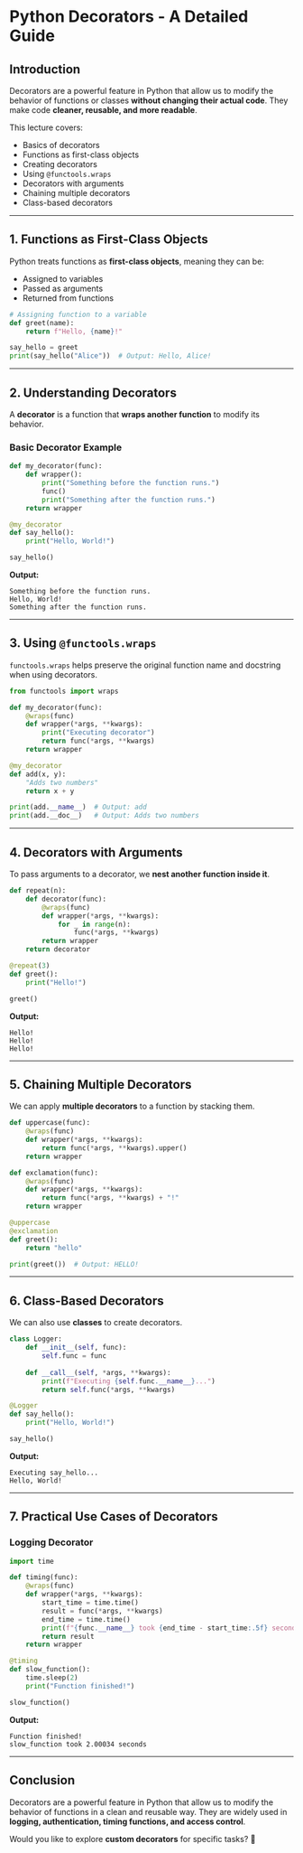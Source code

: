 # Python Decorators - A Detailed Guide

## Introduction
Decorators are a powerful feature in Python that allow us to modify the behavior of functions or classes **without changing their actual code**. They make code **cleaner, reusable, and more readable**.

This lecture covers:
- Basics of decorators
- Functions as first-class objects
- Creating decorators
- Using `@functools.wraps`
- Decorators with arguments
- Chaining multiple decorators
- Class-based decorators

---

## 1. Functions as First-Class Objects
Python treats functions as **first-class objects**, meaning they can be:
- Assigned to variables
- Passed as arguments
- Returned from functions

```python
# Assigning function to a variable
def greet(name):
    return f"Hello, {name}!"

say_hello = greet
print(say_hello("Alice"))  # Output: Hello, Alice!
```

---

## 2. Understanding Decorators
A **decorator** is a function that **wraps another function** to modify its behavior.

### **Basic Decorator Example**
```python
def my_decorator(func):
    def wrapper():
        print("Something before the function runs.")
        func()
        print("Something after the function runs.")
    return wrapper

@my_decorator
def say_hello():
    print("Hello, World!")

say_hello()
```
**Output:**
```
Something before the function runs.
Hello, World!
Something after the function runs.
```

---

## 3. Using `@functools.wraps`
`functools.wraps` helps preserve the original function name and docstring when using decorators.

```python
from functools import wraps

def my_decorator(func):
    @wraps(func)
    def wrapper(*args, **kwargs):
        print("Executing decorator")
        return func(*args, **kwargs)
    return wrapper

@my_decorator
def add(x, y):
    "Adds two numbers"
    return x + y

print(add.__name__)  # Output: add
print(add.__doc__)   # Output: Adds two numbers
```

---

## 4. Decorators with Arguments
To pass arguments to a decorator, we **nest another function inside it**.

```python
def repeat(n):
    def decorator(func):
        @wraps(func)
        def wrapper(*args, **kwargs):
            for _ in range(n):
                func(*args, **kwargs)
        return wrapper
    return decorator

@repeat(3)
def greet():
    print("Hello!")

greet()
```
**Output:**
```
Hello!
Hello!
Hello!
```

---

## 5. Chaining Multiple Decorators
We can apply **multiple decorators** to a function by stacking them.

```python
def uppercase(func):
    @wraps(func)
    def wrapper(*args, **kwargs):
        return func(*args, **kwargs).upper()
    return wrapper

def exclamation(func):
    @wraps(func)
    def wrapper(*args, **kwargs):
        return func(*args, **kwargs) + "!"
    return wrapper

@uppercase
@exclamation
def greet():
    return "hello"

print(greet())  # Output: HELLO!
```

---

## 6. Class-Based Decorators
We can also use **classes** to create decorators.

```python
class Logger:
    def __init__(self, func):
        self.func = func
    
    def __call__(self, *args, **kwargs):
        print(f"Executing {self.func.__name__}...")
        return self.func(*args, **kwargs)

@Logger
def say_hello():
    print("Hello, World!")

say_hello()
```
**Output:**
```
Executing say_hello...
Hello, World!
```

---

## 7. Practical Use Cases of Decorators
### **Logging Decorator**
```python
import time

def timing(func):
    @wraps(func)
    def wrapper(*args, **kwargs):
        start_time = time.time()
        result = func(*args, **kwargs)
        end_time = time.time()
        print(f"{func.__name__} took {end_time - start_time:.5f} seconds")
        return result
    return wrapper

@timing
def slow_function():
    time.sleep(2)
    print("Function finished!")

slow_function()
```
**Output:**
```
Function finished!
slow_function took 2.00034 seconds
```

---

## Conclusion
Decorators are a powerful feature in Python that allow us to modify the behavior of functions in a clean and reusable way. They are widely used in **logging, authentication, timing functions, and access control**.

Would you like to explore **custom decorators** for specific tasks? 🚀
